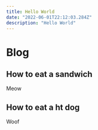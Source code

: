 ```yaml
---
title: Hello World
date: "2022-06-01T22:12:03.284Z"
description: "Hello World"
---
```


# Blog


## How to eat a sandwich
Meow

## How to eat a ht dog
Woof
